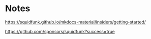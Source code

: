# Notes

https://squidfunk.github.io/mkdocs-material/insiders/getting-started/

<https://github.com/sponsors/squidfunk?success=true>
